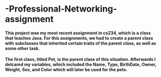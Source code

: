 # -Professional-Networking-assignment

#### This project was my most recent assignment in cs234, which is a class that teaches Java. For this assignments, we had to create a parent class with subclasses that inherited certain traits of the parent class, as well as some other task.
#### The first class, titled Pet, is the parent class of this situation. Afterwards I delcared my variables, which included the Name, Type, BirthDate, Owner, Weight, Sex, and Color which will later be used for the pets.
####
